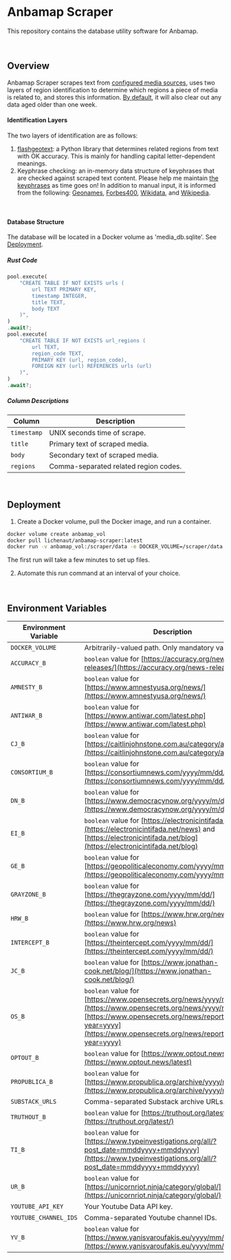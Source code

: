 # Anbamap Scraper

This repository contains the database utility software for Anbamap.

&nbsp;

## Overview

Anbamap Scraper scrapes text from [configured media sources](#environment-variables), uses two layers of region identification to determine which regions a piece of media is related to, and stores this information. [By default](#environment-variables), it will also clear out any data aged older than one week.

#### Identification Layers

The two layers of identification are as follows:

1. [flashgeotext](https://github.com/iwpnd/flashgeotext): a Python library that determines related regions from text with OK accuracy. This is mainly for handling capital letter-dependent meanings.
2. Keyphrase checking: an in-memory data structure of keyphrases that are checked against scraped text content. Please help me maintain [the keyphrases](https://github.com/lichenaut/anbamap-scraper/blob/main/src/scrape/region.rs) as time goes on! In addition to manual input, it is informed from the following: [Geonames](https://download.geonames.org/export/dump/), [Forbes400](https://forbes400.onrender.com/api/forbes400/getAllBillionaires), [Wikidata](https://www.wikidata.org/wiki/Wikidata:Main_Page), and [Wikipedia](https://en.wikipedia.org/w/api.php?action=query&prop=revisions&rvprop=content&rvslots=main&format=json&titles=List_of_largest_private_non-governmental_companies_by_revenue).

&nbsp;

#### Database Structure

The database will be located in a Docker volume as 'media_db.sqlite'. See [Deployment](#deployment).

##### Rust Code

```rust
pool.execute(
    "CREATE TABLE IF NOT EXISTS urls (
        url TEXT PRIMARY KEY,
        timestamp INTEGER,
        title TEXT,
        body TEXT
    )",
)
.await?;
pool.execute(
    "CREATE TABLE IF NOT EXISTS url_regions (
        url TEXT,
        region_code TEXT,
        PRIMARY KEY (url, region_code),
        FOREIGN KEY (url) REFERENCES urls (url)
    )",
)
.await?;
```

##### Column Descriptions

| Column      | Description                           |
| ----------- | ------------------------------------- |
| `timestamp` | UNIX seconds time of scrape.          |
| `title`     | Primary text of scraped media.        |
| `body`      | Secondary text of scraped media.      |
| `regions`   | Comma-separated related region codes. |

&nbsp;

## Deployment

1. Create a Docker volume, pull the Docker image, and run a container.

```bash
docker volume create anbamap_vol
docker pull lichenaut/anbamap-scraper:latest
docker run -v anbamap_vol:/scraper/data -e DOCKER_VOLUME=/scraper/data image-id
```

The first run will take a few minutes to set up files.

2. Automate this run command at an interval of your choice.

&nbsp;

## Environment Variables

| Environment Variable  | Description                                                                                                                                                                                                           |
| --------------------- | --------------------------------------------------------------------------------------------------------------------------------------------------------------------------------------------------------------------- |
| `DOCKER_VOLUME`       | Arbitrarily-valued path. Only mandatory variable.                                                                                                                                                                     |
| `ACCURACY_B`          | `boolean` value for [https://accuracy.org/news-releases/](https://accuracy.org/news-releases/)                                                                                                                        |
| `AMNESTY_B`           | `boolean` value for [https://www.amnestyusa.org/news/](https://www.amnestyusa.org/news/)                                                                                                                              |
| `ANTIWAR_B`           | `boolean` value for [https://www.antiwar.com/latest.php](https://www.antiwar.com/latest.php)                                                                                                                          |
| `CJ_B`                | `boolean` value for [https://caitlinjohnstone.com.au/category/article/](https://caitlinjohnstone.com.au/category/article/)                                                                                            |
| `CONSORTIUM_B`        | `boolean` value for [https://consortiumnews.com/yyyy/mm/dd/](https://consortiumnews.com/yyyy/mm/dd/)                                                                                                                  |
| `DN_B`                | `boolean` value for [https://www.democracynow.org/yyyy/m/d/headlines](https://www.democracynow.org/yyyy/m/d/headlines)                                                                                                |
| `EI_B`                | `boolean` value for [https://electronicintifada.net/news](https://electronicintifada.net/news) and [https://electronicintifada.net/blog](https://electronicintifada.net/blog)                                         |
| `GE_B`                | `boolean` value for [https://geopoliticaleconomy.com/yyyy/mm/dd/](https://geopoliticaleconomy.com/yyyy/mm/dd/)                                                                                                        |
| `GRAYZONE_B`          | `boolean` value for [https://thegrayzone.com/yyyy/mm/dd/](https://thegrayzone.com/yyyy/mm/dd/)                                                                                                                        |
| `HRW_B`               | `boolean` value for [https://www.hrw.org/news](https://www.hrw.org/news)                                                                                                                                              |
| `INTERCEPT_B`         | `boolean` value for [https://theintercept.com/yyyy/mm/dd/](https://theintercept.com/yyyy/mm/dd/)                                                                                                                      |
| `JC_B`                | `boolean` value for [https://www.jonathan-cook.net/blog/](https://www.jonathan-cook.net/blog/)                                                                                                                        |
| `OS_B`                | `boolean` value for [https://www.opensecrets.org/news/yyyy/mm](https://www.opensecrets.org/news/yyyy/mm) and [https://www.opensecrets.org/news/reports?year=yyyy](https://www.opensecrets.org/news/reports?year=yyyy) |
| `OPTOUT_B`            | `boolean` value for [https://www.optout.news/latest](https://www.optout.news/latest)                                                                                                                                  |
| `PROPUBLICA_B`        | `boolean` value for [https://www.propublica.org/archive/yyyy/mm](https://www.propublica.org/archive/yyyy/mm)                                                                                                          |
| `SUBSTACK_URLS`       | Comma-separated Substack archive URLs.                                                                                                                                                                                |
| `TRUTHOUT_B`          | `boolean` value for [https://truthout.org/latest/](https://truthout.org/latest/)                                                                                                                                      |
| `TI_B`                | `boolean` value for [https://www.typeinvestigations.org/all/?post_date=mmddyyyy+mmddyyyy](https://www.typeinvestigations.org/all/?post_date=mmddyyyy+mmddyyyy)                                                        |
| `UR_B`                | `boolean` value for [https://unicornriot.ninja/category/global/](https://unicornriot.ninja/category/global/)                                                                                                          |
| `YOUTUBE_API_KEY`     | Your Youtube Data API key.                                                                                                                                                                                            |
| `YOUTUBE_CHANNEL_IDS` | Comma-separated Youtube channel IDs.                                                                                                                                                                                  |
| `YV_B`                | `boolean` value for [https://www.yanisvaroufakis.eu/yyyy/mm/dd/](https://www.yanisvaroufakis.eu/yyyy/mm/dd/)                                                                                                          |
